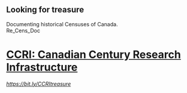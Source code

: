 ## Looking for treasure
Documenting historical Censuses of Canada.   
Re_Cens_Doc

# [CCRI: Canadian Century Research Infrastructure](https://github.com/SusanMowers/reCens_doc/blob/main/EN/ccri-prelim.md)   
  
  
*<https://bit.ly/CCRItreasure>*
